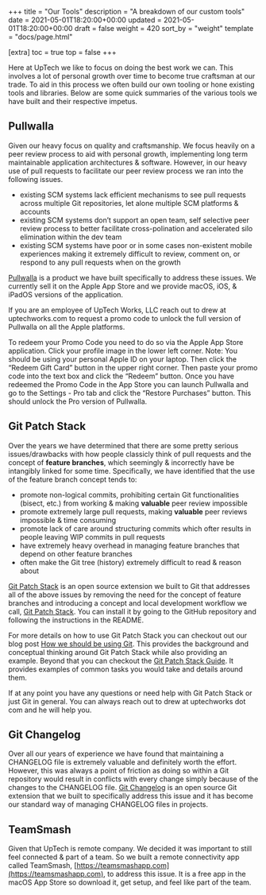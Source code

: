 +++
title = "Our Tools"
description = "A breakdown of our custom tools"
date = 2021-05-01T18:20:00+00:00
updated = 2021-05-01T18:20:00+00:00
draft = false
weight = 420
sort_by = "weight"
template = "docs/page.html"

[extra]
toc = true
top = false
+++

Here at UpTech we like to focus on doing the best work we can. This involves a lot of personal growth over time to become true craftsman at our trade. To aid in this process we often build our own tooling or hone existing tools and libraries. Below are some quick summaries of the various tools we have built and their respective impetus.

## Pullwalla

Given our heavy focus on quality and craftsmanship. We focus heavily on a peer review process to aid with personal growth, implementing long term maintainable application architectures & software. However, in our heavy use of pull requests to facilitate our peer review process we ran into the following issues.

* existing SCM systems lack efficient mechanisms to see pull requests across multiple Git repositories, let alone multiple SCM platforms & accounts
* existing SCM systems don’t support an open team, self selective peer review process to better facilitate cross-polination and accelerated silo elimination within the dev team
* existing SCM systems have poor or in some cases non-existent mobile experiences making it extremely difficult to review, comment on, or respond to any pull requests when on the growth

[Pullwalla][] is a product we have built specifically to address these issues. We currently sell it on the Apple App Store and we provide macOS, iOS, & iPadOS versions of the application.

If you are an employee of UpTech Works, LLC reach out to drew at uptechworks.com to request a promo code to unlock the full version of Pullwalla on all the Apple platforms.

To redeem your Promo Code you need to do so via the Apple App Store application. Click your profile image in the lower left corner. Note: You should be using your personal Apple ID on your laptop. Then click the “Redeem Gift Card” button in the upper right corner. Then paste your promo code into the text box and click the “Redeem” button. Once you have redeemed the Promo Code in the App Store you can launch Pullwalla and go to the Settings - Pro tab and click the “Restore Purchases” button. This should unlock the Pro version of Pullwalla.

## Git Patch Stack

Over the years we have determined that there are some pretty serious issues/drawbacks with how people classicly think of pull requests and the concept of **feature branches**, which seemingly & incorrectly have be intangibly linked for some time. Specifically, we have identified that the use of the feature branch concept tends to:

* promote non-logical commits, prohibiting certain Git functionalities (bisect, etc.) from working & making **valuable** peer review impossible
* promote extremely large pull requests, making **valuable** peer reviews impossible & time consuming
* promote lack of care around structuring commits which ofter results in people leaving WIP commits in pull requests
* have extremely heavy overhead in managing feature branches that depend on other feature branches
* often make the Git tree (history) extremely difficult to read & reason about

[Git Patch Stack][] is an open source extension we built to Git that addresses all of the above issues by removing the need for the concept of feature branches and introducing a concept and local development workflow we call, [Git Patch Stack][]. You can install it by going to the GitHub repository and following the instructions in the README.

For more details on how to use Git Patch Stack you can checkout out our blog post [How we should be using Git][]. This provides the background and conceptual thinking around Git Patch Stack while also providing an example. Beyond that you can checkout the [Git Patch Stack Guide][]. It provides examples of common tasks you would take and details around them.

If at any point you have any questions or need help with Git Patch Stack or just Git in general. You can always reach out to drew at uptechworks dot com and he will help you.

## Git Changelog

Over all our years of experience we have found that maintaining a CHANGELOG file is extremely valuable and definitely worth the effort. However, this was always a point of friction as doing so within a Git repository would result in conflicts with every change simply because of the changes to the CHANGELOG file. [Git Changelog][] is an open source Git extension that we built to specifically address this issue and it has become our standard way of managing CHANGELOG files in projects.

## TeamSmash

Given that UpTech is remote company. We decided it was important to still feel connected & part of a team. So we built a remote connectivity app called TeamSmash, [https://teamsmashapp.com](https://teamsmashapp.com), to address this issue. It is a free app in the macOS App Store so download it, get setup, and feel like part of the team.

[Pullwalla]: https://pullwalla.com
[Git Patch Stack]: https://github.com/uptech/git-ps 
[How we should be using Git]: https://upte.ch/blog/how-we-should-be-using-git/
[Git Patch Stack Guide]: https://github.com/uptech/git-ps/wiki/Guide
[Git Changelog]: https://github.com/uptech/git-cl 
